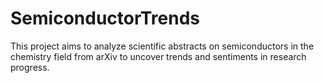# SemiconductorTrends
This project aims to analyze scientific abstracts on semiconductors in the chemistry field from arXiv to uncover trends and sentiments in research progress. 
